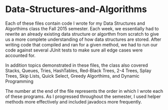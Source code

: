 # Data-Structures-and-Algorithms

Each of these files contain code I wrote for my Data Structures and Algorthims class the Fall 2015 semester. Each week, we essentially had to rewrite an already existing data structure or algorthm from scratch to give us a more complete understanding of how data structures are stored. After writing code that compiled and ran for a given method, we had to run our code against several JUnit tests to make sure all edge cases were accounted for.

In addition topics demonstrated in these files, the class also covered Stacks, Queues, Tries, HashTables, Red-Black Trees, 2-4 Trees, Splay Trees, Skip Lists, Quick Select, Greedy Algorthims, and Dynamic Programming

The number at the end of the file represents the order in which I wrote each of these programs. As I progressed throughout the semester, I used helper methods more effectively and included javadocs more frequently.

